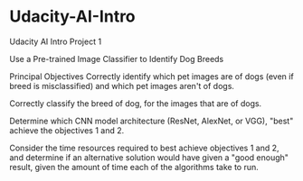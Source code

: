 # Udacity-AI-Intro
Udacity AI Intro Project 1

Use a Pre-trained Image Classifier to Identify Dog Breeds

Principal Objectives
Correctly identify which pet images are of dogs (even if breed is misclassified) and which pet images aren't of dogs.
 
Correctly classify the breed of dog, for the images that are of dogs.
 
Determine which CNN model architecture (ResNet, AlexNet, or VGG), "best" achieve the objectives 1 and 2.
 
Consider the time resources required to best achieve objectives 1 and 2, and determine if an alternative solution would have given a "good enough" result, given the amount of time each of the algorithms take to run.
